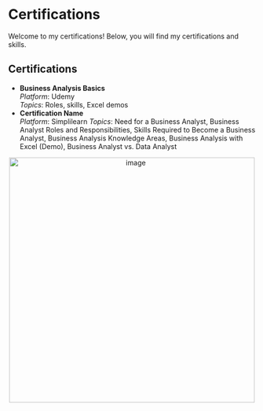 # Certifications
  
Welcome to my certifications! Below, you will find my certifications and skills. 

## Certifications  
- **Business Analysis Basics**  
  *Platform*: Udemy  
  *Topics*: Roles, skills, Excel demos  
- **Certification Name**  
  *Platform*: Simplilearn
  *Topics*: Need for a Business Analyst, Business Analyst Roles and Responsibilities, Skills Required to Become a Business Analyst, Business Analysis Knowledge Areas, Business Analysis with Excel (Demo), Business Analyst vs. Data Analyst
  
<div style="text-align: center;">
  <img src="https://github.com/user-attachments/assets/c02e6f1a-1f5c-4f22-b91a-8056e5a3a41c" alt="image" width="500"/>
</div>
